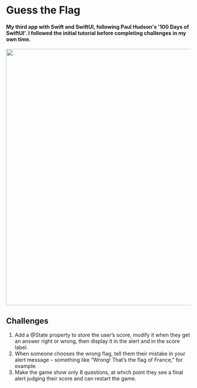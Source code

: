 # Guess the Flag

#### My third app with Swift and SwiftUI, following Paul Hudson's '100 Days of SwiftUI'. I followed the initial tutorial before completing challenges in my own time.

<img src="https://github.com/user-attachments/assets/8a8ba841-9759-48e5-8ac8-be26135009b4" width="700" height="700">

## Challenges
1. Add a @State property to store the user’s score, modify it when they get an answer right or wrong, then display it in the alert and in the score label.
2. When someone chooses the wrong flag, tell them their mistake in your alert message – something like “Wrong! That’s the flag of France,” for example.
3. Make the game show only 8 questions, at which point they see a final alert judging their score and can restart the game.

